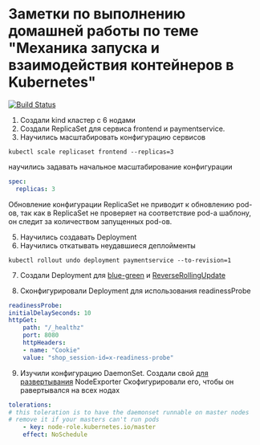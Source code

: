 # Заметки по выполнению домашней работы по теме "Механика запуска и взаимодействия контейнеров в Kubernetes"
[![Build Status](https://travis-ci.com/otus-kuber-2020-07/vasiliev-alexey_platform.svg?branch=kubernetes-controllers)](https://travis-ci.com/otus-kuber-2020-07/vasiliev-alexey_platform)
1. Создали kind кластер с 6 нодами
2. Создали ReplicaSet  для сервиса frontend и paymentservice.
4. Научились масштабировать конфигурацию сервисов

~~~
kubectl scale replicaset frontend --replicas=3
~~~
научились задавать начальное масштабирование конфигурации
~~~yaml
spec:
  replicas: 3
~~~

Обновление конфигурации ReplicaSet не приводит к обновлению pod-ов, так как в  ReplicaSet не  проверяет на соответствие pod-а  шаблону, он следит за  количеством запущенных pod-ов.

5. Научились создавать Deployment
6. Научились откатывать неудавшиеся деплойменты
~~~
kubectl rollout undo deployment paymentservice --to-revision=1 
~~~

7. Создали Deployment для [blue-green](paymentservice-deployment_bg.yaml) и [ReverseRollingUpdate](paymentservice-deployment_reverse.yaml)

8. Сконфигурировали Deployment для использования  readinessProbe
~~~yaml
readinessProbe:
initialDelaySeconds: 10
httpGet:
    path: "/_healthz"
    port: 8080
    httpHeaders:
    - name: "Cookie"
    value: "shop_session-id=x-readiness-probe"
~~~

9. Изучили конфигурацию DaemonSet. Создали свой [для развертывания](node-exporter-daemonset.yaml) NodeExporter
Скофигурировали его, чтобы он равертывался на всех нодах
~~~yaml
tolerations:
# this toleration is to have the daemonset runnable on master nodes
# remove it if your masters can't run pods
    - key: node-role.kubernetes.io/master
    effect: NoSchedule
~~~